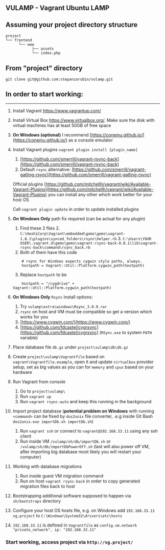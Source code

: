 ## VULAMP - Vagrant Ubuntu LAMP

## Assuming your project directory structure

	project
    └── frontend
          └── www
            	├── assets
            	└── index.php

## From "project" directory
	git clone git@github.com:stepanzarubin/vulamp.git

## In order to start working:
<hr>

1. Install Vagrant https://www.vagrantup.com/
2. Install Virtual Box https://www.virtualbox.org/. Make sure the disk with virtual machines has at least 50GB of free space
3. **On Windows (optional)** I recommend [https://conemu.github.io/](https://conemu.github.io/) as a console emulator
4. Install Vagrant plugins `vagrant plugin install [plugin_name]`
    1. [https://github.com/smerrill/vagrant-rsync-back](https://github.com/smerrill/vagrant-rsync-back)
    2. Default `rsync` alternative: [https://github.com/smerrill/vagrant-gatling-rsync](https://github.com/smerrill/vagrant-gatling-rsync)

    Official plugins [https://github.com/mitchellh/vagrant/wiki/Available-Vagrant-Plugins](https://github.com/mitchellh/vagrant/wiki/Available-Vagrant-Plugins)
    you can install any other which work better for your host OS
    
    Call `vagrant plugin update` in order to update installed plugins

5. **On Windows Only** path fix required (can be actual for any plugin)
	1. Find these 2 files
        2. `C:\HashiCorp\Vagrant\embedded\gems\gems\vagrant-1.8.1\plugins\synced_folders\rsync\helper.rb`
        3. `C:\Users\YOUR USER\.vagrant.d\gems\gems\vagrant-rsync-back-0.0.1\lib\vagrant-rsync-back\command\rsync_back.rb`
	4. Both of them have this code
	```
		# rsync for Windows expects cygwin style paths, always.
		hostpath = Vagrant::Util::Platform.cygwin_path(hostpath)
	```
	3. Replace `hostpath` to be
	```
		hostpath = "/cygdrive" + Vagrant::Util::Platform.cygwin_path(hostpath)
	```

6. **On Windows Only** `Rsync` install options:
	1. Try `vulamp\extra\windows\Rsync_3.0.9.rar`
	2. `rsync` on host and VM must be compatible so get a version which works for you
	3. [https://www.cygwin.com/](https://www.cygwin.com/)
	4. [https://github.com/fdcastel/cygrsync](https://github.com/fdcastel/cygrsync) (`RSync.exe` to system `PATH` variable)
    
7. Place database file `db.gz` under `project\vulamp\db\db.gz`
8. Create `project\vulamp\Vagrantfile` based on `vagrant\Vagrantfile.example`, open it and update `virtualbox` provider setup, set as big values as you can for `memory` and `cpus` based on your hardware
9. Run Vagrant from console
    1. Go to `project\vulamp\`
    2. Run `vagrant up`
    3. Run `vagrant rsync-auto` and keep this running in the background
    
10. Import project database (**potential problem on Windows** with running `<command>` can be fixed by `dos2unix` file converter, .e.g inside Git Bash `dos2unix.exe importDb.sh importDb.sh`)
    1. Run `vagrant ssh` or connect to `vagrant@192.168.33.11` using any ssh client
    2. Run inside VM `/vulamp/sh/db/importDb.sh` or `/vulamp/sh/db/importDbPowerOff.sh` (last will also power off VM, after importing big database most likely you will restart your computer)

11. Working with database migrations
    1. Run inside guest VM migration command
    2. Run on host `vagrant rsync-back` in order to copy generated migration files back to host
    
12. Bootstrapping additional software supposed to happen via `sh/bootstraps` directory
13. Configure your host OS hosts file, e.g. on Windows add `192.168.33.11 vg.project` to `C:\Windows\System32\drivers\etc\hosts`
14. `192.168.33.11` is defined in `Vagrantfile` as `config.vm.network "private_network", ip: "192.168.33.11"`

### Start working, access project via `http://vg.project/`
